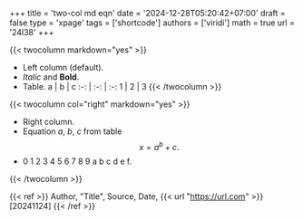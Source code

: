 +++
title = 'two-col md eqn'
date = '2024-12-28T05:20:42+07:00'
draft = false
type = 'xpage'
tags = ['shortcode']
authors = ['viridi']
math = true
url = '24l38'
+++
<!--more-->

{{< twocolumn markdown="yes" >}}
- Left column (default).
- *Italic* and **Bold**.
- Table.
a | b | c
:-: | :-: | :-:
1 | 2 | 3
{{< /twocolumn >}}

{{< twocolumn col="right" markdown="yes" >}}
- Right column.
- Equation $a$, $b$, $c$ from table
$$\tag{10}
x = a^b + c.
$$
- 0 1 2 3 4 5 6 7 8 9 a b c d e f. 

{{< /twocolumn >}}


{{< ref >}}
Author, "Title", Source, Date, {{< url "https://url.com" >}} [20241124]
{{< /ref >}}

